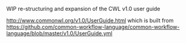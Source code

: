 
WIP re-structuring and expansion of the CWL v1.0 user guide

http://www.commonwl.org/v1.0/UserGuide.html
which is built from
https://github.com/common-workflow-language/common-workflow-language/blob/master/v1.0/UserGuide.yml
